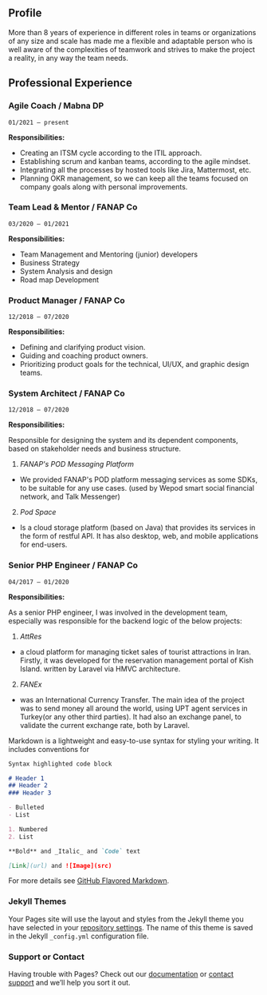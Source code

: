 ## Profile

More than 8 years of experience in different roles in teams or organizations of any size and scale has made me a flexible and adaptable person who is well aware of the complexities of teamwork and strives to make the project a reality, in any way the team needs.

## Professional Experience

### Agile Coach / Mabna DP
`01/2021 – present`

**Responsibilities:**
- Creating an ITSM cycle according to the ITIL approach.
- Establishing scrum and kanban teams, according to the agile mindset.
- Integrating all the processes by hosted tools like Jira, Mattermost, etc.
- Planning OKR management, so we can keep all the teams focused on company goals
along with personal improvements.



### Team Lead & Mentor / FANAP Co
`03/2020 – 01/2021`

**Responsibilities:**
- Team Management and Mentoring (junior) developers
- Business Strategy
- System Analysis and design
- Road map Development



### Product Manager / FANAP Co
`12/2018 – 07/2020`

**Responsibilities:**
- Defining and clarifying product vision.
- Guiding and coaching product owners.
- Prioritizing product goals for the technical, UI/UX, and graphic design teams.



### System Architect / FANAP Co
`12/2018 – 07/2020`

**Responsibilities:**

Responsible for designing the system and its dependent components, based on
stakeholder needs and business structure.
1. _FANAP's POD Messaging Platform_
- We provided FANAP's POD platform messaging services as some SDKs, to be
suitable for any use cases. (used by Wepod smart social financial network, and Talk
Messenger)
2. _Pod Space_
- Is a cloud storage platform (based on Java) that provides its services in the form of
restful API. It has also desktop, web, and mobile applications for end-users.



### Senior PHP Engineer / FANAP Co
`04/2017 – 01/2020`

**Responsibilities:**

As a senior PHP engineer, I was involved in the development team, especially was
responsible for the backend logic of the below projects:
1. _AttRes_
- a cloud platform for managing ticket sales of tourist attractions in Iran. Firstly, it was
developed for the reservation management portal of Kish Island.
written by Laravel via HMVC architecture.
2. _FANEx_
- was an International Currency Transfer.
The main idea of the project was to send money all around the world, using UPT
agent services in Turkey(or any other third parties).
It had also an exchange panel, to validate the current exchange rate, both by Laravel.


Markdown is a lightweight and easy-to-use syntax for styling your writing. It includes conventions for

```markdown
Syntax highlighted code block

# Header 1
## Header 2
### Header 3

- Bulleted
- List

1. Numbered
2. List

**Bold** and _Italic_ and `Code` text

[Link](url) and ![Image](src)
```

For more details see [GitHub Flavored Markdown](https://guides.github.com/features/mastering-markdown/).

### Jekyll Themes

Your Pages site will use the layout and styles from the Jekyll theme you have selected in your [repository settings](https://github.com/prpahlevani/cv/settings/pages). The name of this theme is saved in the Jekyll `_config.yml` configuration file.

### Support or Contact

Having trouble with Pages? Check out our [documentation](https://docs.github.com/categories/github-pages-basics/) or [contact support](https://support.github.com/contact) and we’ll help you sort it out.
